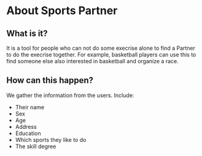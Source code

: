 # About Sports Partner

## What is it?
It is a tool for people who can not do some execrise alone to find a Partner to do the execrise together.
For example, basketball players can use this to find someone else also interested in basketball and organize a race.

## How can this happen?
We gather the information from the users.
Include:
- Their name
- Sex
- Age
- Address
- Education
- Which sports they like to do
- The skill degree